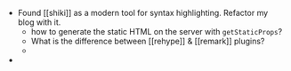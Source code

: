 - Found [[shiki]] as a modern tool for syntax highlighting. Refactor my blog with it.
	- how to generate the static HTML on the server with `getStaticProps`?
	- What is the difference between [[rehype]] & [[remark]] plugins?
	-
-